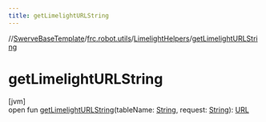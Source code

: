 ```yaml
---
title: getLimelightURLString
---
```

//[SwerveBaseTemplate](../../../index.html)/[frc.robot.utils](../index.html)/[LimelightHelpers](index.html)/[getLimelightURLString](get-limelight-u-r-l-string.html)



# getLimelightURLString



[jvm]\
open fun [getLimelightURLString](get-limelight-u-r-l-string.html)(tableName: [String](https://docs.oracle.com/javase/8/docs/api/java/lang/String.html), request: [String](https://docs.oracle.com/javase/8/docs/api/java/lang/String.html)): [URL](https://docs.oracle.com/javase/8/docs/api/java/net/URL.html)




